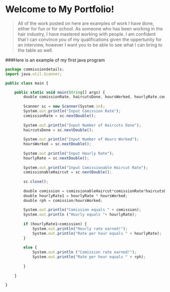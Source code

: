 # Welcome to My Portfolio!

>All of the work posted on here are examples of work I have done, either for fun or for school. 
>As someone who has been working in the hair industry, I have mastered working with people.  I am confident that I can convince you of my qualifications given the oppertunity for an interview, however I want you to be able to see what I can bring to the table as well.

###Here is an example of my first java program

```Javascript
package commissiondetails;
import java.util.Scanner;

public class main {

	public static void main(String[] args) {
		double comissionRate, haircutsDone, hoursWorked, hourlyRate,comissionableHaircut;
		
		Scanner sc = new Scanner(System.in);
		System.out.println("Input Comission Rate");
		comissionRate = sc.nextDouble();
		
		System.out.println("Input Number of Haircuts Done");
		haircutsDone = sc.nextDouble();
		
		System.out.println("Input Number of Hours Worked");
		hoursWorked = sc.nextDouble();
		
		System.out.println("Input Hourly Rate");
		hourlyRate = sc.nextDouble();
		
		System.out.println("Input Comissionable Haircut Rate");
		comissionableHaircut = sc.nextDouble();
		
		sc.close();
		
		double comission = comissionableHaircut*comissionRate*haircutsDone;
		double hourlyRate1 = hourlyRate * hoursWorked;
		double rph = comission/hoursWorked;
		
		System.out.println("Comission equals " + comission); 
		System.out.println ("Hourly equals "+ hourlyRate);		
		
		if (hourlyRate1>comission) {
			System.out.println("Hourly rate earned!");
			System.out.println("Rate per hour equals " + hourlyRate);
		}
		
		else {
			System.out.println ("Comission rate earned!");
			System.out.println("Rate per hour equals " + rph);
    
        }
		
	}

}
```
